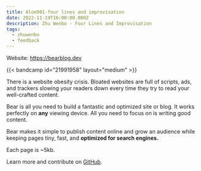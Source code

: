 ```yaml
---
title: Aloe001-four lines and improvisation
date: 2022-11-19T16:00:00.000Z
description: Zhu Wenbo - Four Lines and Improvisation
tags:
  - zhuwenbo
  - feedback
---
```

Website: https://bearblog.dev

{{< bandcamp id="21991958" layout="medium" >}}

There is a website obesity crisis. Bloated websites are full of scripts, ads, and trackers slowing your readers down every time they try to read your well-crafted content.

Bear is all you need to build a fantastic and optimized site or blog. It works perfectly on **any** viewing device. All you need to focus on is writing good content.

Bear makes it simple to publish content online and grow an audience while keeping pages tiny, fast, and **optimized for search engines.**

Each page is ~5kb.

Learn more and contribute on [GitHub](https://github.com/HermanMartinus/bearblog).